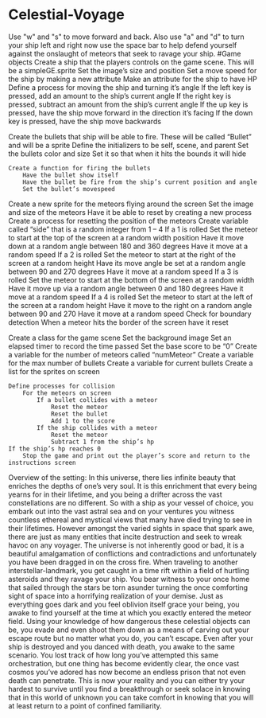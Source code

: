 # Celestial-Voyage
Use "w" and "s" to move forward and back. Also use "a" and "d" to turn your ship left and right now use the space bar to help defend yourself against the onslaught of meteors that seek to ravage your ship.
#Game objects
Create a ship that the players controls on the game scene. This will be a simpleGE.sprite
		Set the image’s size and position
		Set a move speed for the ship by making a new attribute
		Make an attribute for the ship to have HP
	Define a process for moving the ship and turning it’s angle
		If the left key is pressed, add an amount to the ship’s current angle
		If the right key is pressed, subtract an amount from the ship’s current angle
		If the up  key is pressed, have the ship move forward in the direction it’s facing
		If the down key is pressed, have the ship move backwards


Create the bullets that ship will be able to fire. These will be called “Bullet” and will be a sprite
	Define the initializers to be self, scene, and parent
	Set the bullets color and size
	Set it so that when it hits the bounds it will hide
	
	Create a function for firing the bullets
		Have the bullet show itself
		Have the bullet be fire from the ship’s current position and angle
		Set the bullet’s movespeed

Create a new sprite for the meteors flying around the screen
		Set the image and size of the meteors
		Have it be able to reset by creating a new process
	Create a process for resetting the position of the meteors
		Create variable called “side” that is a random integer from 1 – 4
If a 1 is rolled
	Set the meteor to start at the top of the screen at a random width position
	Have it move down at a random angle between 180 and 360 degrees
	Have it move at a random speed
If a 2 is rolled
	Set the meteor to start at the right of the screen at a random height
	Have its move angle be set at a random angle between 90 and 270 degrees
	Have it move at a random speed
If a 3 is rolled
	Set the meteor to start at the bottom of the screen at a random width
	Have it move up via a random angle between 0 and 180 degrees
	Have it move at a random speed
If a 4 is rolled
	Set the meteor to start at the left of the screen at a random height
	Have it move to the right on a random angle between 90 and 270
	Have it move at a random speed
	Check for boundary detection
		When a meteor hits the border of the screen have it reset

Create a class for the game scene
		Set the background image
		Set an elapsed timer to record the time passed
		Set the base score to be “0”
		Create a variable for the number of meteors called “numMeteor”
		Create a variable for the max number of bullets
		Create a variable for current bullets
		Create a list for the sprites on screen

	Define processes for collision
		For the meteors on screen
			If a bullet collides with a meteor
				Reset the meteor
				Reset the bullet
				Add 1 to the score
			If the ship collides with a meteor
				Reset the meteor
				Subtract 1 from the ship’s hp
	If the ship’s hp reaches 0
		Stop the game and print out the player’s score and return to the instructions screen



Overview of the setting:
  In this universe, there lies infinite beauty that enriches the depths of one’s very soul. It is this enrichment that every being yearns for in their lifetime, and you being a drifter across the vast constellations are no different. So with a ship as your vessel of choice, you embark out into the vast astral sea and on your ventures you witness countless ethereal and mystical views that many have died trying to see in their lifetimes. However amongst the varied sights in space that spark awe, there are just as many entities that incite destruction and seek to wreak havoc on any voyager. The universe is not inherently good or bad, it is a beautiful amalgamation of conflictions and contradictions and unfortunately you have been dragged in on the cross fire. When traveling to another interstellar-landmark, you get caught in a time rift within a field of hurtling asteroids and they ravage your ship. You bear witness to your once home that sailed through the stars be torn asunder turning the once comforting sight of space into a horrifying realization of your demise. Just as everything goes dark and you feel oblivion itself grace your being, you awake to find yourself at the time at which you exactly entered the meteor field. Using your knowledge of how dangerous these celestial objects can be, you evade and even shoot them down as a means of carving out your escape route but no matter what you do, you can’t escape. Even after your ship is destroyed and you danced with death, you awake to the same scenario. You lost track of how long you’ve attempted this same orchestration, but one thing has become evidently clear, the once vast cosmos you’ve adored has now become an endless prison that not even death can penetrate. This is now your reality and you can either try your hardest to survive until you find a breakthrough or seek solace in knowing that in this world of unknown you can take comfort in knowing that you will at least return to a point of confined familiarity.
